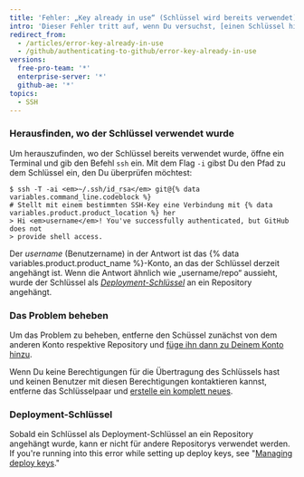 ```yaml
---
title: 'Fehler: „Key already in use“ (Schlüssel wird bereits verwendet)'
intro: 'Dieser Fehler tritt auf, wenn Du versuchst, [einen Schlüssel hinzuzufügen](/articles/adding-a-new-ssh-key-to-your-github-account), der bereits zu einem anderen Konto oder Repository hinzugefügt wurde.'
redirect_from:
  - /articles/error-key-already-in-use
  - /github/authenticating-to-github/error-key-already-in-use
versions:
  free-pro-team: '*'
  enterprise-server: '*'
  github-ae: '*'
topics:
  - SSH
---
```


### Herausfinden, wo der Schlüssel verwendet wurde

Um herauszufinden, wo der Schlüssel bereits verwendet wurde, öffne ein Terminal und gib den Befehl `ssh` ein. Mit dem Flag `-i` gibst Du den Pfad zu dem Schlüssel ein, den Du überprüfen möchtest:

```shell
$ ssh -T -ai <em>~/.ssh/id_rsa</em> git@{% data variables.command_line.codeblock %}
# Stellt mit einem bestimmten SSH-Key eine Verbindung mit {% data variables.product.product_location %} her
> Hi <em>username</em>! You've successfully authenticated, but GitHub does not
> provide shell access.
```

Der *username* (Benutzername) in der Antwort ist das {% data variables.product.product_name %}-Konto, an das der Schlüssel derzeit angehängt ist. Wenn die Antwort ähnlich wie „username/repo“ aussieht, wurde der Schlüssel als [*Deployment-Schlüssel*](/guides/managing-deploy-keys#deploy-keys) an ein Repository angehängt.

### Das Problem beheben

Um das Problem zu beheben, entferne den Schüssel zunächst von dem anderen Konto respektive Repository und [füge ihn dann zu Deinem Konto hinzu](/articles/adding-a-new-ssh-key-to-your-github-account).

Wenn Du keine Berechtigungen für die Übertragung des Schlüssels hast und keinen Benutzer mit diesen Berechtigungen kontaktieren kannst, entferne das Schlüsselpaar und [erstelle ein komplett neues](/articles/generating-a-new-ssh-key-and-adding-it-to-the-ssh-agent).

### Deployment-Schlüssel

Sobald ein Schlüssel als Deployment-Schlüssel an ein Repository angehängt wurde, kann er nicht für andere Repositorys verwendet werden.  If you're running into this error while setting up deploy keys, see "[Managing deploy keys](/guides/managing-deploy-keys)."
